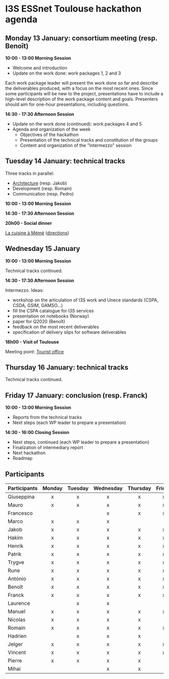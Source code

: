 # I3S ESSnet Toulouse hackathon agenda


## Monday 13 January: consortium meeting (resp. Benoît)

**10:00 - 13:00 Morning Session**

  * Welcome and introduction
  * Update on the work done: work packages 1, 2 and 3

Each work package leader will present the work done so far and describe the deliverables produced, with a focus on the most recent ones. Since some participants will be new to the project, presentations have to include a high-level description of the work package content and goals. Presenters should aim for one-hour presentations, including questions.

**14:30 - 17:30 Afternoon Session**

  * Update on the work done (continued): work packages 4 and 5
  * Agenda and organization of the week
    * Objectives of the hackathon
    * Presentation of the technical tracks and constitution of the groups
    * Content and organization of the "Intermezzo" session


## Tuesday 14 January: technical tracks

Three tracks in parallel:
  * [Architecture](http://tiny.cc/archtoulouse) (resp. Jakob)
  * Development (resp. Romain)
  * Communication (resp. Pedro)

**10:00 - 13:00 Morning Session**

**14:30 - 17:30 Afternoon Session**

**20h00 - Social dinner**

[La cuisine à Mémé](http://lacuisineameme.fr/) ([directions](https://www.google.fr/maps/place/17+Rue+des+Couteliers,+31000+Toulouse/@43.5984319,1.4395618,17z/data=!3m1!4b1!4m5!3m4!1s0x12aebb7d17b6de71:0x80122c5fb4ec0f6b!8m2!3d43.598428!4d1.4417505))

## Wednesday 15 January

**10:00 - 13:00 Morning Session**

Technical tracks continued.

**14:30 - 17:30 Afternoon Session**

Intermezzo. Ideas:

  * workshop on the articulation of I3S work and Unece standards (CSPA, CSDA, GSIM, GAMSO…)
  * fill the CSPA catalogue for I3S services
  * presentation on notebooks (Norway)
  * paper for Q2020 (Benoît)
  * feedback on the most recent deliverables
  * specification of delivery slips for software deliverables

**18h00 - Visit of Toulouse**

Meeting point: [Tourist office](https://www.google.fr/maps/place/Office+de+tourisme/@43.6044579,1.4440195,18z/data=!4m5!3m4!1s0x12aebc9e7598c3a1:0xd4ff6c181127e08c!8m2!3d43.604477!4d1.4448349)

## Thursday 16 January: technical tracks

Technical tracks continued.


## Friday 17 January: conclusion (resp. Franck)

**10:00 - 13:00 Morning Session**

  * Reports from the technical tracks
  * Next steps (each WP leader to prepare a presentation)

**14:30 - 16:00 Closing Session**

  * Next steps, continued (each WP leader to prepare a presentation)
  * Finalization of intermediary report
  * Next hackathon
  * Roadmap


## Participants

| Participants | Monday | Tuesday | Wednesday | Thursday | Friday |
|---|:-:|:-:|:-:|:-:|:-:|
| Giuseppina | x | x | x | x | x |
| Mauro | x | x | x | x | x |
| Francesco |   |   | x | x | x |
| Marco | x | x | x |   |   |
| Jakob | x | x | x | x | x |
| Hakim | x | x | x | x | x |
| Henrik | x | x | x | x | x |
| Patrik | x | x | x | x | x |
| Trygve | x | x | x | x | x |
| Rune | x | x | x | x | x |
| Antόnio | x | x | x | x | x |
| Benoît | x | x | x | x | x |
| Franck | x | x | x | x | x |
| Laurence |   | x | x |  |   |
| Manuel | x | x | x | x | x |
| Nicolas | x | x | x | x |   |
| Romain | x | x | x | x | x |
| Hadrien |   | x | x | x |   |
| Jelger | x | x | x | x | x |
| Vincent | x | x | x | x | x |
| Pierre | x | x | x | x |   |
| Mihai |   |   | x | x |   |